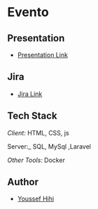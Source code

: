 # Evento

## Presentation

- [Presentation Link](http://127.0.0.1/)

## Jira

- [Jira Link](https://anas-nak.atlassian.net/jira/software/projects/VNT/boards/7?atlOrigin=eyJpIjoiYjNkMjQ4OTE3M2M3NGZjOThkYzM4MzlkZDdiOGM1YzEiLCJwIjoiaiJ9)

## Tech Stack

_Client:_ HTML, CSS, js

Server:_ SQL, MySql ,Laravel

_Other Tools:_ Docker

## Author

- [Youssef Hihi](https://github.com/youssefhihi)
